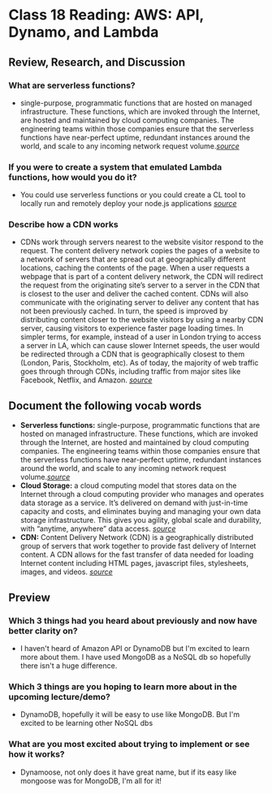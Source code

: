 # Class 18 Reading: AWS: API, Dynamo, and Lambda

## Review, Research, and Discussion

### What are serverless functions?

- single-purpose, programmatic functions that are hosted on managed infrastructure. These functions, which are invoked through the Internet, are hosted and maintained by cloud computing companies. The engineering teams within those companies ensure that the serverless functions have near-perfect uptime, redundant instances around the world, and scale to any incoming network request volume.*[source](https://www.pubnub.com/blog/what-is-a-serverless-function/)*

### If you were to create a system that emulated Lambda functions, how would you do it?

- You could use serverless functions or you could create a CL tool to locally run and remotely deploy your node.js applications *[source](https://stackoverflow.com/questions/34196043/are-there-any-emulator-for-aws-lambda/34499308)*

### Describe how a CDN works

- CDNs work through servers nearest to the website visitor respond to the request. The content delivery network copies the pages of a website to a network of servers that are spread out at geographically different locations, caching the contents of the page. When a user requests a webpage that is part of a content delivery network, the CDN will redirect the request from the originating site’s server to a server in the CDN that is closest to the user and deliver the cached content. CDNs will also communicate with the originating server to deliver any content that has not been previously cached. In turn, the speed is improved by distributing content closer to the website visitors by using a nearby CDN server, causing visitors to experience faster page loading times. In simpler terms, for example, instead of a user in London trying to access a server in LA, which can cause slower Internet speeds, the user would be redirected through a CDN that is geographically closest to them (London, Paris, Stockholm, etc). As of today, the majority of web traffic goes through through CDNs, including traffic from major sites like Facebook, Netflix, and Amazon. *[source](https://cyberhoot.com/cybrary/content-delivery-network-cdn/)*

## Document the following vocab words

- **Serverless functions:** single-purpose, programmatic functions that are hosted on managed infrastructure. These functions, which are invoked through the Internet, are hosted and maintained by cloud computing companies. The engineering teams within those companies ensure that the serverless functions have near-perfect uptime, redundant instances around the world, and scale to any incoming network request volume.*[source](https://www.pubnub.com/blog/what-is-a-serverless-function/)*
- **Cloud Storage:** a cloud computing model that stores data on the Internet through a cloud computing provider who manages and operates data storage as a service. It’s delivered on demand with just-in-time capacity and costs, and eliminates buying and managing your own data storage infrastructure. This gives you agility, global scale and durability, with “anytime, anywhere” data access. *[source](https://aws.amazon.com/what-is-cloud-storage/)*
- **CDN:** Content Delivery Network (CDN) is a geographically distributed group of servers that work together to provide fast delivery of Internet content. A CDN allows for the fast transfer of data needed for loading Internet content including HTML pages, javascript files, stylesheets, images, and videos. *[source](https://cyberhoot.com/cybrary/content-delivery-network-cdn/)*

## Preview

### Which 3 things had you heard about previously and now have better clarity on?

- I haven't heard of Amazon API or DynamoDB but I'm excited to learn more about them. I have used MongoDB as a NoSQL db so hopefully there isn't a huge difference.

### Which 3 things are you hoping to learn more about in the upcoming lecture/demo?

- DynamoDB, hopefully it will be easy to use like MongoDB. But I'm excited to be learning other NoSQL dbs

### What are you most excited about trying to implement or see how it works?

- Dynamoose, not only does it have great name, but if its easy like mongoose was for MongoDB, I'm all for it!
